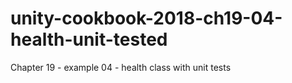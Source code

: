 # unity-cookbook-2018-ch19-04-health-unit-tested
Chapter 19 - example 04 - health class with unit tests
